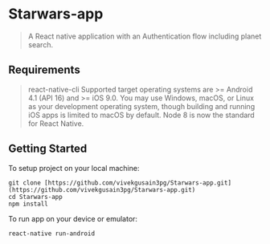 # Starwars-app
> A React native application with an Authentication flow including planet search.

## Requirements
> react-native-cli
> Supported target operating systems are >= Android 4.1 (API 16) and >= iOS 9.0. You may use Windows, macOS, or Linux as your development operating system, though building and running iOS apps is limited to macOS by default.
> Node 8 is now the standard for React Native.

## Getting Started
To setup project on your local machine:
```
git clone [https://github.com/vivekgusain3pg/Starwars-app.git](https://github.com/vivekgusain3pg/Starwars-app.git)
cd Starwars-app
npm install
```
To run app on your device or emulator:
```
react-native run-android
```
